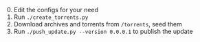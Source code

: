 0. Edit the configs for your need
1. Run `./create_torrents.py`
2. Download archives and torrents from `/torrents`, seed them
3. Run `./push_update.py --version 0.0.0.1` to publish the update